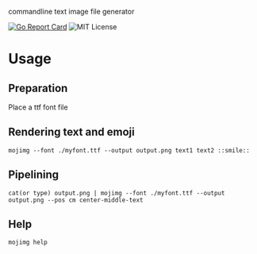 commandline text image file generator

[![Go Report Card](https://goreportcard.com/badge/github.com/shu-go/mojimg)](https://goreportcard.com/report/github.com/shu-go/mojimg)
![MIT License](https://img.shields.io/badge/License-MIT-blue)


# Usage

## Preparation

Place a ttf font file

## Rendering text and emoji

```
mojimg --font ./myfont.ttf --output output.png text1 text2 ::smile::
```

## Pipelining

```
cat(or type) output.png | mojimg --font ./myfont.ttf --output output.png --pos cm center-middle-text
```

## Help

```
mojimg help
```

<!-- vim: set et ft=markdown sts=4 sw=4 ts=4 tw=0 : -->
